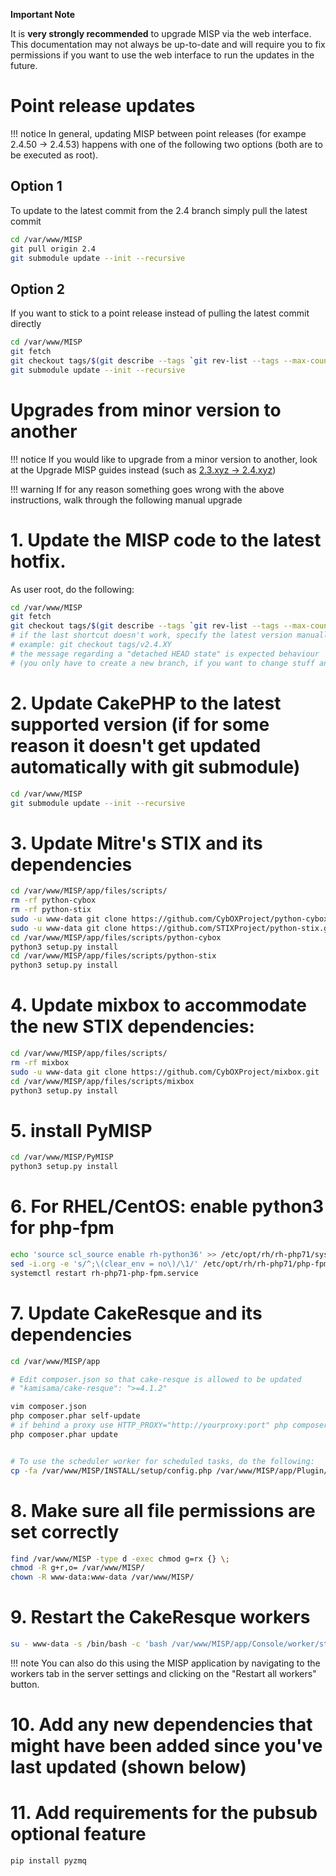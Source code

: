 **Important Note**

It is **very strongly recommended** to upgrade MISP via the web interface. This documentation may not always be up-to-date and will require you to fix permissions if you want to use the web interface to run the updates in the future.


# Point release updates
!!! notice
    In general, updating MISP between point releases (for exampe 2.4.50 -> 2.4.53) happens with one of the following two options (both are to be executed as root).

## Option 1

To update to the latest commit from the 2.4 branch simply pull the latest commit
```bash
cd /var/www/MISP
git pull origin 2.4
git submodule update --init --recursive
```

## Option 2

If you want to stick to a point release instead of pulling the latest commit directly
```bash
cd /var/www/MISP
git fetch
git checkout tags/$(git describe --tags `git rev-list --tags --max-count=1`)
git submodule update --init --recursive
```

# Upgrades from minor version to another
!!! notice
    If you would like to upgrade from a minor version to another, look at the Upgrade MISP guides instead (such as [2.3.xyz -> 2.4.xyz](archive/old-2_3to2_4-UPGRADE.md))

!!! warning
    If for any reason something goes wrong with the above instructions, walk through the following manual upgrade

# 1. Update the MISP code to the latest hotfix.
As user root, do the following:

```bash
cd /var/www/MISP
git fetch
git checkout tags/$(git describe --tags `git rev-list --tags --max-count=1`)
# if the last shortcut doesn't work, specify the latest version manually
# example: git checkout tags/v2.4.XY
# the message regarding a "detached HEAD state" is expected behaviour
# (you only have to create a new branch, if you want to change stuff and do a pull request for example)
```

# 2. Update CakePHP to the latest supported version (if for some reason it doesn't get updated automatically with git submodule)
```bash
cd /var/www/MISP
git submodule update --init --recursive
```

# 3. Update Mitre's STIX and its dependencies
```bash
cd /var/www/MISP/app/files/scripts/
rm -rf python-cybox
rm -rf python-stix
sudo -u www-data git clone https://github.com/CybOXProject/python-cybox.git
sudo -u www-data git clone https://github.com/STIXProject/python-stix.git
cd /var/www/MISP/app/files/scripts/python-cybox 
python3 setup.py install 
cd /var/www/MISP/app/files/scripts/python-stix 
python3 setup.py install
```

# 4. Update mixbox to accommodate the new STIX dependencies:
```bash
cd /var/www/MISP/app/files/scripts/
rm -rf mixbox
sudo -u www-data git clone https://github.com/CybOXProject/mixbox.git
cd /var/www/MISP/app/files/scripts/mixbox
python3 setup.py install
```

# 5. install PyMISP
```bash
cd /var/www/MISP/PyMISP
python3 setup.py install
```

# 6. For RHEL/CentOS: enable python3 for php-fpm
```bash
echo 'source scl_source enable rh-python36' >> /etc/opt/rh/rh-php71/sysconfig/php-fpm
sed -i.org -e 's/^;\(clear_env = no\)/\1/' /etc/opt/rh/rh-php71/php-fpm.d/www.conf
systemctl restart rh-php71-php-fpm.service
```

# 7. Update CakeResque and its dependencies
```bash
cd /var/www/MISP/app

# Edit composer.json so that cake-resque is allowed to be updated
# "kamisama/cake-resque": ">=4.1.2"

vim composer.json
php composer.phar self-update
# if behind a proxy use HTTP_PROXY="http://yourproxy:port" php composer.phar self-update
php composer.phar update


# To use the scheduler worker for scheduled tasks, do the following:
cp -fa /var/www/MISP/INSTALL/setup/config.php /var/www/MISP/app/Plugin/CakeResque/Config/config.php
```

# 8. Make sure all file permissions are set correctly
```bash
find /var/www/MISP -type d -exec chmod g=rx {} \;
chmod -R g+r,o= /var/www/MISP/
chown -R www-data:www-data /var/www/MISP/
```

# 9. Restart the CakeResque workers
```bash
su - www-data -s /bin/bash -c 'bash /var/www/MISP/app/Console/worker/start.sh'
```

!!! note
    You can also do this using the MISP application by navigating to the workers tab in the server settings and clicking on the "Restart all workers" button.

# 10. Add any new dependencies that might have been added since you've last updated (shown below)

# 11. Add requirements for the pubsub optional feature
```bash
pip install pyzmq
```

